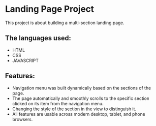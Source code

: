 # Landing Page Project

This project is about building a multi-section landing page.

## The languages used:

- HTML
- CSS
- JAVASCRIPT

## Features:

- Navigation menu was built dynamically based on the sections of the page.
- The page automatically and smoothly scrolls to the specific section clicked on its item from the navigation menu.
- Changing the style of the section in the view to distinguish it.
- All features are usable across modern desktop, tablet, and phone browsers.

